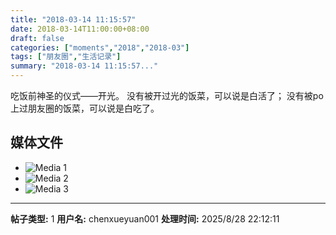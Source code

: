 ```yaml
---
title: "2018-03-14 11:15:57"
date: 2018-03-14T11:00:00+08:00
draft: false
categories: ["moments","2018","2018-03"]
tags: ["朋友圈","生活记录"]
summary: "2018-03-14 11:15:57..."
---
```


吃饭前神圣的仪式——开光。
没有被开过光的饭菜，可以说是白活了；
没有被po上过朋友圈的饭菜，可以说是白吃了。

## 媒体文件

- ![Media 1](/Moments/photos/2018-03-14/201803141115570.jpg)
- ![Media 2](/Moments/photos/2018-03-14/201803141115571.jpg)
- ![Media 3](/Moments/photos/2018-03-14/201803141115572.jpg)

---

**帖子类型:** 1
**用户名:** chenxueyuan001
**处理时间:** 2025/8/28 22:12:11